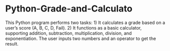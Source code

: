 # Python-Grade-and-Calculato
This Python program performs two tasks: 1) It calculates a grade based on a user’s score (A, B, C, D, Fail). 2) It functions as a basic calculator, supporting addition, subtraction, multiplication, division, and exponentiation. The user inputs two numbers and an operator to get the result.
